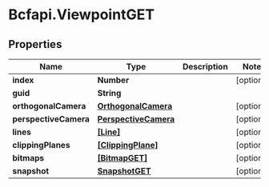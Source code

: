 # Bcfapi.ViewpointGET

## Properties
Name | Type | Description | Notes
------------ | ------------- | ------------- | -------------
**index** | **Number** |  | [optional] 
**guid** | **String** |  | 
**orthogonalCamera** | [**OrthogonalCamera**](OrthogonalCamera.md) |  | [optional] 
**perspectiveCamera** | [**PerspectiveCamera**](PerspectiveCamera.md) |  | [optional] 
**lines** | [**[Line]**](Line.md) |  | [optional] 
**clippingPlanes** | [**[ClippingPlane]**](ClippingPlane.md) |  | [optional] 
**bitmaps** | [**[BitmapGET]**](BitmapGET.md) |  | [optional] 
**snapshot** | [**SnapshotGET**](SnapshotGET.md) |  | [optional] 


